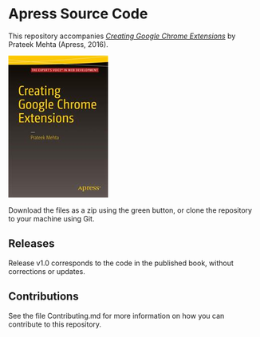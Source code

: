 # Apress Source Code

This repository accompanies [*Creating Google Chrome Extensions*](http://www.apress.com/9781484217740) by Prateek Mehta (Apress, 2016).

![Cover image](9781484217740.jpg)

Download the files as a zip using the green button, or clone the repository to your machine using Git.

## Releases

Release v1.0 corresponds to the code in the published book, without corrections or updates.

## Contributions

See the file Contributing.md for more information on how you can contribute to this repository.

